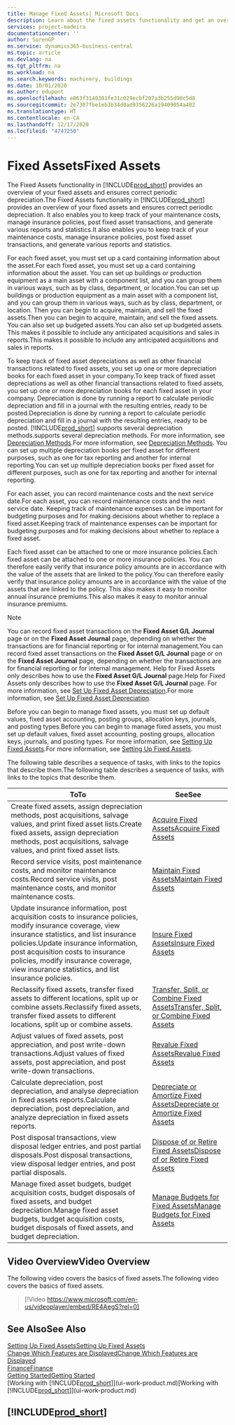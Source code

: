 ```yaml
---
title: Manage Fixed Assets| Microsoft Docs
description: Learn about the fixed assets functionality and get an overview of how to work with fixed assets.
services: project-madeira
documentationcenter: ''
author: SorenGP
ms.service: dynamics365-business-central
ms.topic: article
ms.devlang: na
ms.tgt_pltfrm: na
ms.workload: na
ms.search.keywords: machinery, buildings
ms.date: 10/01/2020
ms.author: edupont
ms.openlocfilehash: e863f3140301fe31c029ecbf207a3b255d90c5d8
ms.sourcegitcommit: 2e7307fbe1eb3b34d0ad9356226a19409054a402
ms.translationtype: HT
ms.contentlocale: en-CA
ms.lasthandoff: 12/17/2020
ms.locfileid: "4747250"
---
```

# <a name="fixed-assets"></a><span data-ttu-id="32611-103">Fixed Assets</span><span class="sxs-lookup"><span data-stu-id="32611-103">Fixed Assets</span></span>
<span data-ttu-id="32611-104">The Fixed Assets functionality in [!INCLUDE[prod_short](includes/prod_short.md)] provides an overview of your fixed assets and ensures correct periodic depreciation.</span><span class="sxs-lookup"><span data-stu-id="32611-104">The Fixed Assets functionality in [!INCLUDE[prod_short](includes/prod_short.md)] provides an overview of your fixed assets and ensures correct periodic depreciation.</span></span> <span data-ttu-id="32611-105">It also enables you to keep track of your maintenance costs, manage insurance policies, post fixed asset transactions, and generate various reports and statistics.</span><span class="sxs-lookup"><span data-stu-id="32611-105">It also enables you to keep track of your maintenance costs, manage insurance policies, post fixed asset transactions, and generate various reports and statistics.</span></span>

<span data-ttu-id="32611-106">For each fixed asset, you must set up a card containing information about the asset.</span><span class="sxs-lookup"><span data-stu-id="32611-106">For each fixed asset, you must set up a card containing information about the asset.</span></span> <span data-ttu-id="32611-107">You can set up buildings or production equipment as a main asset with a component list, and you can group them in various ways, such as by class, department, or location.</span><span class="sxs-lookup"><span data-stu-id="32611-107">You can set up buildings or production equipment as a main asset with a component list, and you can group them in various ways, such as by class, department, or location.</span></span> <span data-ttu-id="32611-108">Then you can begin to acquire, maintain, and sell the fixed assets.</span><span class="sxs-lookup"><span data-stu-id="32611-108">Then you can begin to acquire, maintain, and sell the fixed assets.</span></span> <span data-ttu-id="32611-109">You can also set up budgeted assets.</span><span class="sxs-lookup"><span data-stu-id="32611-109">You can also set up budgeted assets.</span></span> <span data-ttu-id="32611-110">This makes it possible to include any anticipated acquisitions and sales in reports.</span><span class="sxs-lookup"><span data-stu-id="32611-110">This makes it possible to include any anticipated acquisitions and sales in reports.</span></span>

<span data-ttu-id="32611-111">To keep track of fixed asset depreciations as well as other financial transactions related to fixed assets, you set up one or more depreciation books for each fixed asset in your company.</span><span class="sxs-lookup"><span data-stu-id="32611-111">To keep track of fixed asset depreciations as well as other financial transactions related to fixed assets, you set up one or more depreciation books for each fixed asset in your company.</span></span> <span data-ttu-id="32611-112">Depreciation is done by running a report to calculate periodic depreciation and fill in a journal with the resulting entries, ready to be posted.</span><span class="sxs-lookup"><span data-stu-id="32611-112">Depreciation is done by running a report to calculate periodic depreciation and fill in a journal with the resulting entries, ready to be posted.</span></span> [!INCLUDE[prod_short](includes/prod_short.md)] <span data-ttu-id="32611-113">supports several depreciation methods.</span><span class="sxs-lookup"><span data-stu-id="32611-113">supports several depreciation methods.</span></span> <span data-ttu-id="32611-114">For more information, see [Depreciation Methods](fa-depreciation-methods.md).</span><span class="sxs-lookup"><span data-stu-id="32611-114">For more information, see [Depreciation Methods](fa-depreciation-methods.md).</span></span> <span data-ttu-id="32611-115">You can set up multiple depreciation books per fixed asset for different purposes, such as one for tax reporting and another for internal reporting.</span><span class="sxs-lookup"><span data-stu-id="32611-115">You can set up multiple depreciation books per fixed asset for different purposes, such as one for tax reporting and another for internal reporting.</span></span>

<span data-ttu-id="32611-116">For each asset, you can record maintenance costs and the next service date.</span><span class="sxs-lookup"><span data-stu-id="32611-116">For each asset, you can record maintenance costs and the next service date.</span></span> <span data-ttu-id="32611-117">Keeping track of maintenance expenses can be important for budgeting purposes and for making decisions about whether to replace a fixed asset.</span><span class="sxs-lookup"><span data-stu-id="32611-117">Keeping track of maintenance expenses can be important for budgeting purposes and for making decisions about whether to replace a fixed asset.</span></span>

<span data-ttu-id="32611-118">Each fixed asset can be attached to one or more insurance policies.</span><span class="sxs-lookup"><span data-stu-id="32611-118">Each fixed asset can be attached to one or more insurance policies.</span></span> <span data-ttu-id="32611-119">You can therefore easily verify that insurance policy amounts are in accordance with the value of the assets that are linked to the policy.</span><span class="sxs-lookup"><span data-stu-id="32611-119">You can therefore easily verify that insurance policy amounts are in accordance with the value of the assets that are linked to the policy.</span></span> <span data-ttu-id="32611-120">This also makes it easy to monitor annual insurance premiums.</span><span class="sxs-lookup"><span data-stu-id="32611-120">This also makes it easy to monitor annual insurance premiums.</span></span>

> [!NOTE]  
>   <span data-ttu-id="32611-121">You can record fixed asset transactions on the **Fixed Asset G/L Journal** page or on the **Fixed Asset Journal** page, depending on whether the transactions are for financial reporting or for internal management.</span><span class="sxs-lookup"><span data-stu-id="32611-121">You can record fixed asset transactions on the **Fixed Asset G/L Journal** page or on the **Fixed Asset Journal** page, depending on whether the transactions are for financial reporting or for internal management.</span></span> <span data-ttu-id="32611-122">Help for Fixed Assets only describes how to use the **Fixed Asset G/L Journal** page.</span><span class="sxs-lookup"><span data-stu-id="32611-122">Help for Fixed Assets only describes how to use the **Fixed Asset G/L Journal** page.</span></span> <span data-ttu-id="32611-123">For more information, see [Set Up Fixed Asset Depreciation](fa-how-setup-depreciation.md).</span><span class="sxs-lookup"><span data-stu-id="32611-123">For more information, see [Set Up Fixed Asset Depreciation](fa-how-setup-depreciation.md).</span></span>

<span data-ttu-id="32611-124">Before you can begin to manage fixed assets, you must set up default values, fixed asset accounting, posting groups, allocation keys, journals, and posting types.</span><span class="sxs-lookup"><span data-stu-id="32611-124">Before you can begin to manage fixed assets, you must set up default values, fixed asset accounting, posting groups, allocation keys, journals, and posting types.</span></span> <span data-ttu-id="32611-125">For more information, see [Setting Up Fixed Assets](fa-setup.md).</span><span class="sxs-lookup"><span data-stu-id="32611-125">For more information, see [Setting Up Fixed Assets](fa-setup.md).</span></span>

<span data-ttu-id="32611-126">The following table describes a sequence of tasks, with links to the topics that describe them.</span><span class="sxs-lookup"><span data-stu-id="32611-126">The following table describes a sequence of tasks, with links to the topics that describe them.</span></span>

| <span data-ttu-id="32611-127">To</span><span class="sxs-lookup"><span data-stu-id="32611-127">To</span></span> | <span data-ttu-id="32611-128">See</span><span class="sxs-lookup"><span data-stu-id="32611-128">See</span></span> |
| --- | --- |
| <span data-ttu-id="32611-129">Create fixed assets, assign depreciation methods, post acquisitions, salvage values, and print fixed asset lists.</span><span class="sxs-lookup"><span data-stu-id="32611-129">Create fixed assets, assign depreciation methods, post acquisitions, salvage values, and print fixed asset lists.</span></span> |[<span data-ttu-id="32611-130">Acquire Fixed Assets</span><span class="sxs-lookup"><span data-stu-id="32611-130">Acquire Fixed Assets</span></span>](fa-how-acquire.md) |
| <span data-ttu-id="32611-131">Record service visits, post maintenance costs, and monitor maintenance costs.</span><span class="sxs-lookup"><span data-stu-id="32611-131">Record service visits, post maintenance costs, and monitor maintenance costs.</span></span> |[<span data-ttu-id="32611-132">Maintain Fixed Assets</span><span class="sxs-lookup"><span data-stu-id="32611-132">Maintain Fixed Assets</span></span>](fa-how-maintain.md) |
| <span data-ttu-id="32611-133">Update insurance information, post acquisition costs to insurance policies, modify insurance coverage, view insurance statistics, and list insurance policies.</span><span class="sxs-lookup"><span data-stu-id="32611-133">Update insurance information, post acquisition costs to insurance policies, modify insurance coverage, view insurance statistics, and list insurance policies.</span></span> |[<span data-ttu-id="32611-134">Insure Fixed Assets</span><span class="sxs-lookup"><span data-stu-id="32611-134">Insure Fixed Assets</span></span>](fa-how-insure.md) |
| <span data-ttu-id="32611-135">Reclassify fixed assets, transfer fixed assets to different locations, split up or combine assets.</span><span class="sxs-lookup"><span data-stu-id="32611-135">Reclassify fixed assets, transfer fixed assets to different locations, split up or combine assets.</span></span> |[<span data-ttu-id="32611-136">Transfer, Split, or Combine Fixed Assets</span><span class="sxs-lookup"><span data-stu-id="32611-136">Transfer, Split, or Combine Fixed Assets</span></span>](fa-how-trans-split-combine.md) |
| <span data-ttu-id="32611-137">Adjust values of fixed assets, post appreciation, and post write-down transactions.</span><span class="sxs-lookup"><span data-stu-id="32611-137">Adjust values of fixed assets, post appreciation, and post write-down transactions.</span></span> |[<span data-ttu-id="32611-138">Revalue Fixed Assets</span><span class="sxs-lookup"><span data-stu-id="32611-138">Revalue Fixed Assets</span></span>](fa-how-revalue.md) |
| <span data-ttu-id="32611-139">Calculate depreciation, post depreciation, and analyse depreciation in fixed assets reports.</span><span class="sxs-lookup"><span data-stu-id="32611-139">Calculate depreciation, post depreciation, and  analyze depreciation in fixed assets reports.</span></span> |[<span data-ttu-id="32611-140">Depreciate or Amortize Fixed Assets</span><span class="sxs-lookup"><span data-stu-id="32611-140">Depreciate or Amortize Fixed Assets</span></span>](fa-how-depreciate-amortize.md) |
| <span data-ttu-id="32611-141">Post disposal transactions, view disposal ledger entries, and post partial disposals.</span><span class="sxs-lookup"><span data-stu-id="32611-141">Post disposal transactions, view disposal ledger entries, and post partial disposals.</span></span> |[<span data-ttu-id="32611-142">Dispose of or Retire Fixed Assets</span><span class="sxs-lookup"><span data-stu-id="32611-142">Dispose of or Retire Fixed Assets</span></span>](fa-how-dispose-retire.md) |
| <span data-ttu-id="32611-143">Manage fixed asset budgets, budget acquisition costs, budget disposals of fixed assets, and budget depreciation.</span><span class="sxs-lookup"><span data-stu-id="32611-143">Manage fixed asset budgets, budget acquisition costs, budget disposals of fixed assets, and budget depreciation.</span></span> |[<span data-ttu-id="32611-144">Manage Budgets for Fixed Assets</span><span class="sxs-lookup"><span data-stu-id="32611-144">Manage Budgets for Fixed Assets</span></span>](fa-how-manage-budgets.md) |

## <a name="video-overview"></a><span data-ttu-id="32611-145">Video Overview</span><span class="sxs-lookup"><span data-stu-id="32611-145">Video Overview</span></span>
<span data-ttu-id="32611-146">The following video covers the basics of fixed assets.</span><span class="sxs-lookup"><span data-stu-id="32611-146">The following video covers the basics of fixed assets.</span></span>

> [!Video https://www.microsoft.com/en-us/videoplayer/embed/RE4AegS?rel=0]

## <a name="see-also"></a><span data-ttu-id="32611-147">See Also</span><span class="sxs-lookup"><span data-stu-id="32611-147">See Also</span></span>
[<span data-ttu-id="32611-148">Setting Up Fixed Assets</span><span class="sxs-lookup"><span data-stu-id="32611-148">Setting Up Fixed Assets</span></span>](fa-setup.md)  
[<span data-ttu-id="32611-149">Change Which Features are Displayed</span><span class="sxs-lookup"><span data-stu-id="32611-149">Change Which Features are Displayed</span></span>](ui-experiences.md)  
[<span data-ttu-id="32611-150">Finance</span><span class="sxs-lookup"><span data-stu-id="32611-150">Finance</span></span>](finance.md)  
[<span data-ttu-id="32611-151">Getting Started</span><span class="sxs-lookup"><span data-stu-id="32611-151">Getting Started</span></span>](product-get-started.md)  
<span data-ttu-id="32611-152">[Working with [!INCLUDE[prod_short](includes/prod_short.md)]](ui-work-product.md)</span><span class="sxs-lookup"><span data-stu-id="32611-152">[Working with [!INCLUDE[prod_short](includes/prod_short.md)]](ui-work-product.md)</span></span>

## [!INCLUDE[prod_short](includes/free_trial_md.md)]  
 
